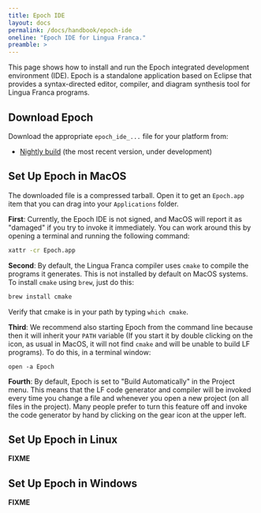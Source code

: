 ```yaml
---
title: Epoch IDE
layout: docs
permalink: /docs/handbook/epoch-ide
oneline: "Epoch IDE for Lingua Franca."
preamble: >
---
```


This page shows how to install and run the Epoch integrated development environment (IDE). Epoch is a standalone application based on Eclipse that provides a syntax-directed editor, compiler, and diagram synthesis tool for Lingua Franca programs.

## Download Epoch

Download the appropriate `epoch_ide_...` file for your platform from:

- [Nightly build](https://github.com/lf-lang/lingua-franca/releases/tag/nightly) (the most recent version, under development)

## Set Up Epoch in MacOS

The downloaded file is a compressed tarball. Open it to get an `Epoch.app` item that you can drag into your `Applications` folder.

**First**: Currently, the Epoch IDE is not signed, and MacOS will report it as "damaged" if you try to invoke it immediately. You can work around this by opening a terminal and running the following command:

```sh
xattr -cr Epoch.app
```

**Second**: By default, the Lingua Franca compiler uses `cmake` to compile the programs it generates. This is not installed by default on MacOS systems. To install `cmake` using `brew`, just do this:

```sh
brew install cmake
```

Verify that cmake is in your path by typing `which cmake`.

**Third**: We recommend also starting Epoch from the command line because then it will inherit your `PATH` variable (If you start it by double clicking on the icon, as usual in MacOS, it will not find `cmake` and will be unable to build LF programs). To do this, in a terminal window:

```
open -a Epoch
```

**Fourth**: By default, Epoch is set to "Build Automatically" in the Project menu. This means that the LF code generator and compiler will be invoked every time you change a file and whenever you open a new project (on all files in the project). Many people prefer to turn this feature off and invoke the code generator by hand by clicking on the gear icon at the upper left.

## Set Up Epoch in Linux

**FIXME**

## Set Up Epoch in Windows

**FIXME**
